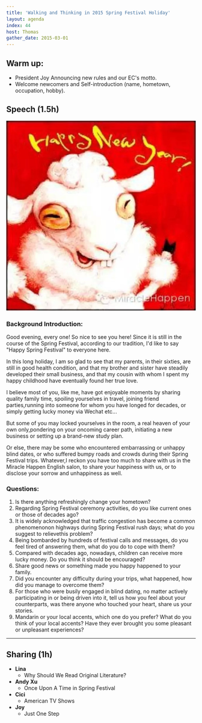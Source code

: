 ```yaml
---
title: 'Walking and Thinking in 2015 Spring Festival Holiday'
layout: agenda
index: 44
host: Thomas
gather_date: 2015-03-01
---
```


## Warm up:
+ President Joy Announcing new rules and our EC's motto.
+ Welcome newcomers and Self-introduction (name, hometown, occupation, hobby).

## Speech (1.5h)

![](/assets/posts/2015-03-01-Walking-and-Thinking-in-2015-Spring-Festival-Holiday/0.jpeg)

### Background Introduction:

Good evening, every one! So nice to see you here! Since it is still in the course of the Spring Festival, according to our tradition, I'd like to say "Happy Spring Festival" to everyone here.

In this long holiday, I am so glad to see that my parents, in their sixties, are still in good health condition, and that my brother and sister have steadily developed their small business, and that my cousin with whom I spent my happy childhood have eventually found her true love.

I believe most of you, like me, have got enjoyable moments by sharing quality family time, spoiling yourselves in travel, joining friend parties,running into someone for whom you have longed for decades, or simply getting lucky money via Wechat etc... 

But some of you may locked yourselves in the room, a real heaven of your own only,pondering on your oncoming career path, initiating a new business or setting up a brand-new study plan.

Or else, there may be some who encountered embarrassing or unhappy blind dates, or who suffered bumpy roads and crowds during their Spring Festival trips. 
Whatever,I reckon you have too much to share with us in the Miracle Happen English salon, to share your happiness with us, or to disclose your sorrow and unhappiness as well.

### Questions:

1. Is there anything refreshingly change your hometown? 
2. Regarding Spring Festival ceremony activities, do you like current ones or those of decades ago? 
3. It is widely acknowledged that traffic congestion has become a common phenomenonon highways during Spring Festival rush days; what do you suggest to relievethis problem?
4. Being bombarded by hundreds of festival calls and messages, do you feel tired of answering them, what do you do to cope with them?
5. Compared with decades ago, nowadays, children can receive more lucky money. Do you think it should be encouraged? 
6. Share good news or something made you happy happened to your family.
7. Did you encounter any difficulty during your trips, what happened, how did you manage to overcome them? 
8. For those who were busily engaged in blind dating, no matter actively participating in or being driven into it, tell us how you feel about your counterparts, was there anyone who touched your heart, share us your stories. 
9. Mandarin or your local accents, which one do you prefer? What do you think of your local accents? Have they ever brought you some pleasant or unpleasant experiences?

---

## Sharing (1h)

* **Lina**
  * Why Should We Read Original Literature?
* **Andy Xu** 
  * Once Upon A Time in Spring Festival 
* **Cici**
  * American TV Shows
* **Joy** 
	* Just One Step
